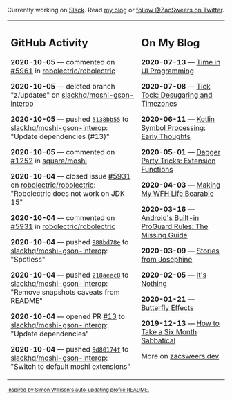 Currently working on [Slack](https://slack.com/). Read [my blog](https://zacsweers.dev/) or [follow @ZacSweers on Twitter](https://twitter.com/ZacSweers).

<table><tr><td valign="top" width="60%">

## GitHub Activity
<!-- githubActivity starts -->
**2020-10-05** — commented on [#5961](https://github.com/robolectric/robolectric/issues/5961#issuecomment-703827053) in [robolectric/robolectric](https://api.github.com/repos/robolectric/robolectric)

**2020-10-05** — deleted branch "z/updates" on [slackhq/moshi-gson-interop](https://api.github.com/repos/slackhq/moshi-gson-interop)

**2020-10-05** — pushed [`5138bb55`](https://github.com/slackhq/moshi-gson-interop/commit/5138bb55bbc8853711d3f7f1abf8e3e2fca7301a) to [slackhq/moshi-gson-interop](https://api.github.com/repos/slackhq/moshi-gson-interop): "Update dependencies (#13)"

**2020-10-05** — commented on [#1252](https://github.com/square/moshi/issues/1252#issuecomment-703387528) in [square/moshi](https://api.github.com/repos/square/moshi)

**2020-10-04** — closed issue [#5931](https://api.github.com/repos/robolectric/robolectric/issues/5931) on [robolectric/robolectric](https://api.github.com/repos/robolectric/robolectric): "Robolectric does not work on JDK 15"

**2020-10-04** — commented on [#5931](https://github.com/robolectric/robolectric/issues/5931#issuecomment-703357686) in [robolectric/robolectric](https://api.github.com/repos/robolectric/robolectric)

**2020-10-04** — pushed [`988bd78e`](https://github.com/slackhq/moshi-gson-interop/commit/988bd78e41cc385e73a1d5f89ecbe1be85e656af) to [slackhq/moshi-gson-interop](https://api.github.com/repos/slackhq/moshi-gson-interop): "Spotless"

**2020-10-04** — pushed [`218aeec8`](https://github.com/slackhq/moshi-gson-interop/commit/218aeec88fdbbc28706941f91a69c3ed8d7e1ed4) to [slackhq/moshi-gson-interop](https://api.github.com/repos/slackhq/moshi-gson-interop): "Remove snapshots caveats from README"

**2020-10-04** — opened PR [#13](https://api.github.com/repos/slackhq/moshi-gson-interop/pulls/13) to [slackhq/moshi-gson-interop](https://api.github.com/repos/slackhq/moshi-gson-interop): "Update dependencies"

**2020-10-04** — pushed [`9d80174f`](https://github.com/slackhq/moshi-gson-interop/commit/9d80174fb017b5e34c5e9723f7d1dd1330c63a08) to [slackhq/moshi-gson-interop](https://api.github.com/repos/slackhq/moshi-gson-interop): "Switch to default moshi extensions"
<!-- githubActivity ends -->
</td><td valign="top" width="40%">

## On My Blog
<!-- blog starts -->
**2020-07-13** — [Time in UI Programming](https://www.zacsweers.dev/time-in-ui/)

**2020-07-08** — [Tick Tock: Desugaring and Timezones](https://www.zacsweers.dev/ticktock-desugaring-timezones/)

**2020-06-11** — [Kotlin Symbol Processing: Early Thoughts](https://www.zacsweers.dev/kotlin-symbol-processor-early-thoughts/)

**2020-05-01** — [Dagger Party Tricks: Extension Functions](https://www.zacsweers.dev/dagger-party-tricks-extension-functions/)

**2020-04-03** — [Making My WFH Life Bearable](https://www.zacsweers.dev/making-wfh-life-bearable/)

**2020-03-16** — [Android's Built-in ProGuard Rules: The Missing Guide](https://www.zacsweers.dev/android-proguard-rules/)

**2020-03-09** — [Stories from Josephine](https://www.zacsweers.dev/stories-from-josephine/)

**2020-02-05** — [It's Nothing](https://www.zacsweers.dev/its-nothing/)

**2020-01-21** — [Butterfly Effects](https://www.zacsweers.dev/butterfly-effects/)

**2019-12-13** — [How to Take a Six Month Sabbatical](https://www.zacsweers.dev/how-to-take-a-six-month-sabbatical/)
<!-- blog ends -->
More on [zacsweers.dev](https://zacsweers.dev/)
</td></tr></table>

<sub><a href="https://simonwillison.net/2020/Jul/10/self-updating-profile-readme/">Inspired by Simon Willison's auto-updating profile README.</a></sub>